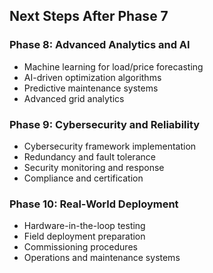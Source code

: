## Next Steps After Phase 7

### Phase 8: Advanced Analytics and AI
- Machine learning for load/price forecasting
- AI-driven optimization algorithms
- Predictive maintenance systems
- Advanced grid analytics

### Phase 9: Cybersecurity and Reliability
- Cybersecurity framework implementation
- Redundancy and fault tolerance
- Security monitoring and response
- Compliance and certification

### Phase 10: Real-World Deployment
- Hardware-in-the-loop testing
- Field deployment preparation
- Commissioning procedures
- Operations and maintenance systems
